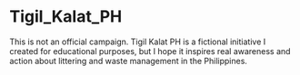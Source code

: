 # Tigil_Kalat_PH
This is not an official campaign. Tigil Kalat PH is a fictional initiative I created for educational purposes, but I hope it inspires real awareness and action about littering and waste management in the Philippines.

